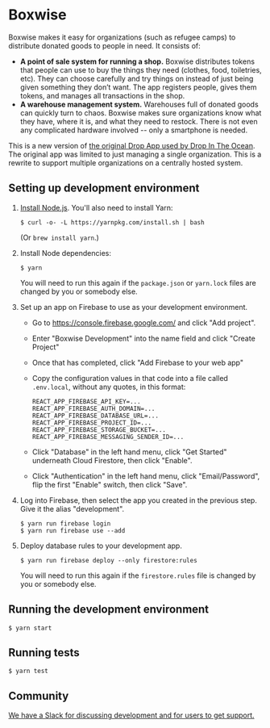 # Boxwise

Boxwise makes it easy for organizations (such as refugee camps) to distribute donated goods to people in need. It consists of:

- **A point of sale system for running a shop.** Boxwise distributes tokens that people can use to buy the things they need (clothes, food, toiletries, etc). They can choose carefully and try things on instead of just being given something they don’t want. The app registers people, gives them tokens, and manages all transactions in the shop.
- **A warehouse management system.** Warehouses full of donated goods can quickly turn to chaos. Boxwise makes sure organizations know what they have, where it is, and what they need to restock. There is not even any complicated hardware involved -- only a smartphone is needed.

This is a new version of [the original Drop App used by Drop In The Ocean](https://www.drapenihavet.no/en/the-drop-app-2/). The original app was limited to just managing a single organization. This is a rewrite to support multiple organizations on a centrally hosted system.

## Setting up development environment

1.  [Install Node.js](https://nodejs.org/en/download/). You'll also need to install Yarn:

        $ curl -o- -L https://yarnpkg.com/install.sh | bash

    (Or `brew install yarn`.)

2.  Install Node dependencies:

        $ yarn

    You will need to run this again if the `package.json` or `yarn.lock` files are changed by you or somebody else.

3.  Set up an app on Firebase to use as your development environment.

    - Go to https://console.firebase.google.com/ and click "Add project".
    - Enter "Boxwise Development" into the name field and click "Create Project"
    - Once that has completed, click "Add Firebase to your web app"
    - Copy the configuration values in that code into a file called `.env.local`, without any quotes, in this format:

          REACT_APP_FIREBASE_API_KEY=...
          REACT_APP_FIREBASE_AUTH_DOMAIN=...
          REACT_APP_FIREBASE_DATABASE_URL=...
          REACT_APP_FIREBASE_PROJECT_ID=...
          REACT_APP_FIREBASE_STORAGE_BUCKET=...
          REACT_APP_FIREBASE_MESSAGING_SENDER_ID=...

    - Click "Database" in the left hand menu, click "Get Started" underneath Cloud Firestore, then click "Enable".
    - Click "Authentication" in the left hand menu, click "Email/Password", flip the first "Enable" switch, then click "Save".

4.  Log into Firebase, then select the app you created in the previous step. Give it the alias "development".

        $ yarn run firebase login
        $ yarn run firebase use --add

5.  Deploy database rules to your development app.

        $ yarn run firebase deploy --only firestore:rules

    You will need to run this again if the `firestore.rules` file is changed by you or somebody else.

## Running the development environment

    $ yarn start

## Running tests

    $ yarn test

## Community

[We have a Slack for discussing development and for users to get support.](https://join.slack.com/t/drop-app/shared_invite/enQtMzE4NzExMjkxNTM2LTk0MzY2Mjg0MTY5ZmJjMjI1ODNmODZiNmJlNTAwM2Y4MmJkZDJjZWEyNzk0YTQyZGI0ZTYxMTc2NTgxNjk1ZTM)
